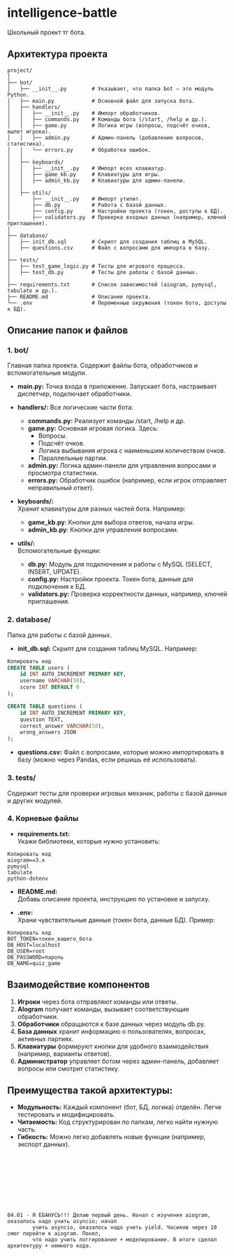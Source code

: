 # intelligence-battle
Школьный проект тг бота.

## Архитектура проекта
```
project/
│
├── bot/
│   ├── __init__.py        # Указывает, что папка bot — это модуль Python.
│   ├── main.py            # Основной файл для запуска бота.
│   ├── handlers/
│   │   ├── __init__.py    # Импорт обработчиков.
│   │   ├── commands.py    # Команды бота (/start, /help и др.).
│   │   ├── game.py        # Логика игры (вопросы, подсчёт очков, вылет игрока).
│   │   ├── admin.py       # Админ-панель (добавление вопросов, статистика).
│   │   └── errors.py      # Обработка ошибок.
│   │
│   ├── keyboards/
│   │   ├── __init__.py    # Импорт всех клавиатур.
│   │   ├── game_kb.py     # Клавиатуры для игры.
│   │   ├── admin_kb.py    # Клавиатуры для админ-панели.
│   │
│   ├── utils/
│       ├── __init__.py    # Импорт утилит.
│       ├── db.py          # Работа с базой данных.
│       ├── config.py      # Настройки проекта (токен, доступы к БД).
│       ├── validators.py  # Проверка входных данных (например, ключей приглашения).
│
├── database/
│   ├── init_db.sql        # Скрипт для создания таблиц в MySQL.
│   ├── questions.csv      # Файл с вопросами для импорта в базу.
│
├── tests/
│   ├── test_game_logic.py # Тесты для игрового процесса.
│   ├── test_db.py         # Тесты для работы с базой данных.
│
├── requirements.txt       # Список зависимостей (aiogram, pymysql, tabulate и др.).
├── README.md              # Описание проекта.
└── .env                   # Переменные окружения (токен бота, доступы к БД).
```

## Описание папок и файлов

### 1. bot/
Главная папка проекта. Содержит файлы бота, обработчиков и вспомогательные модули.

* **main.py:** Точка входа в приложение. Запускает бота, настраивает диспетчер, подключает обработчики.

* **handlers/:** Все логические части бота:
  * **commands.py:** Реализует команды /start, /help и др.
  * **game.py:** Основная игровая логика. Здесь:
    * Вопросы.
    * Подсчёт очков.
    * Логика выбывания игрока с наименьшим количеством очков.
    * Параллельные партии.
  * **admin.py:** Логика админ-панели для управления вопросами и просмотра статистики.
  * **errors.py:** Обработчик ошибок (например, если игрок отправляет неправильный ответ).
* **keyboards/:** <br>
  Хранит клавиатуры для разных частей бота. Например:
  * **game_kb.py**: Кнопки для выбора ответов, начала игры.
  * **admin_kb.py**: Кнопки для управления вопросами.
* **utils/:** <br>
Вспомогательные функции:
  * **db.py:** Модуль для подключения и работы с MySQL (SELECT, INSERT, UPDATE).
  * **config.py:** Настройки проекта. Токен бота, данные для подключения к БД.
  * **validators.py:** Проверка корректности данных, например, ключей приглашения.

### 2. database/
Папка для работы с базой данных.

* **init_db.sql:** Скрипт для создания таблиц MySQL. Например:
``` sql
Копировать код
CREATE TABLE users (
    id INT AUTO_INCREMENT PRIMARY KEY,
    username VARCHAR(50),
    score INT DEFAULT 0
);

CREATE TABLE questions (
    id INT AUTO_INCREMENT PRIMARY KEY,
    question TEXT,
    correct_answer VARCHAR(50),
    wrong_answers JSON
);
```
* **questions.csv:** Файл с вопросами, которые можно импортировать в базу (можно через Pandas, если решишь её использовать).

### 3. tests/
Содержит тесты для проверки игровых механик, работы с базой данных и других модулей.

### 4. Корневые файлы
* **requirements.txt:**
<br>Укажи библиотеки, которые нужно установить:

```plaintext
Копировать код
aiogram==3.x
pymysql
tabulate
python-dotenv
```
* **README.md:**
<br>Добавь описание проекта, инструкцию по установке и запуску.

* **.env:**
<br>Храни чувствительные данные (токен бота, данные БД). Пример:

```plaintext
Копировать код
BOT_TOKEN=токен_вашего_бота
DB_HOST=localhost
DB_USER=root
DB_PASSWORD=пароль
DB_NAME=quiz_game
```

## Взаимодействие компонентов
1. **Игроки** через бота отправляют команды или ответы.
2. **AIogram** получает команды, вызывает соответствующие обработчики.
3. **Обработчики** обращаются к базе данных через модуль db.py.
4. **База данных** хранит информацию о пользователях, вопросах, активных партиях.
5. **Клавиатуры** формируют кнопки для удобного взаимодействия (например, варианты ответов).
6. **Администратор** управляет ботом через админ-панель, добавляет вопросы или смотрит статистику.

## Преимущества такой архитектуры:
* **Модульность:** Каждый компонент (бот, БД, логика) отделён. Легче тестировать и модифицировать.
* **Читаемость:** Код структурирован по папкам, легко найти нужную часть.
* **Гибкость:** Можно легко добавлять новые функции (например, экспорт данных).


<br><br><br><br><br><br><br>
```
04.01 - Я ЕБАНУСЬ!!! Делаю первый день. Начал с изучения aiogram, оказалось надо учить asyncio; начал 
        учить asyncio, оказалось надо учить yield. Часиков через 10 смог перейти к aiogram. Понял,
        что надо учить логгирование + моделирование. В итоге сделал архитектуру + немного кода.
```

